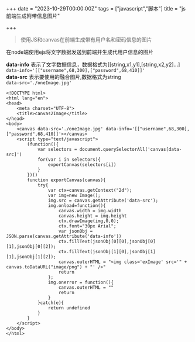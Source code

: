 +++
date = "2023-10-29T00:00:00Z"
tags = ["javascript","脚本"]
title = "js前端生成附带信息图片"

+++

> 使用JS和canvas在前端生成带有用户名和密码信息的图片<!--more-->

在node端使用ejs将文字数据发送到前端并生成代用户信息的图片  

**data-info** 表示了文字数据信息，数据格式为[[string,x1,y1],[string,x2,y2]...]   
`data-info='[["username",68,300],["password",68,410]]'`  
**data-src** 表示要使用的融合图片,数据格式为string  
`data-src='./oneImage.jpg'`
```
<!DOCTYPE html>
<html lang="en">
<head>
	<meta charset="UTF-8">
	<title>canvas2Image</title>
</head>
<body>
	<canvas data-src='./oneImage.jpg' data-info='[["username",68,300],["password",68,410]]'></canvas>
	<script type="text/javascript">
		(function(){
			var selectors = document.querySelectorAll('canvas[data-src]')
			for(var i in selectors){
				exportCanvas(selectors[i])
			}
		})()
		function exportCanvas(canvas){
			try{
				var ctx=canvas.getContext("2d");
				var img=new Image();
				img.src = canvas.getAttribute('data-src');
				img.onload=function(){
					canvas.width = img.width
					canvas.height = img.height
					ctx.drawImage(img,0,0);
					ctx.font="30px Arial";
					var jsonObj = JSON.parse(canvas.getAttribute('data-info'))
					ctx.fillText(jsonObj[0][0],jsonObj[0][1],jsonObj[0][2]);
					ctx.fillText(jsonObj[1][0],jsonObj[1][1],jsonObj[1][2]);
					canvas.outerHTML = "<img class='exImage' src='" + canvas.toDataURL("image/png") + "' />"
					return
				}; 
				img.onerror = function(){
					canvas.outerHTML = ""
					return
				}	
			}catch(e){
				return undefined
			}
		}
	</script>
</body>
</html>
```